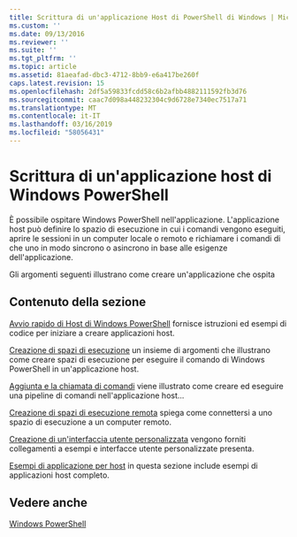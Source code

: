 ```yaml
---
title: Scrittura di un'applicazione Host di PowerShell di Windows | Microsoft Docs
ms.custom: ''
ms.date: 09/13/2016
ms.reviewer: ''
ms.suite: ''
ms.tgt_pltfrm: ''
ms.topic: article
ms.assetid: 81aeafad-dbc3-4712-8bb9-e6a417be260f
caps.latest.revision: 15
ms.openlocfilehash: 2df5a59833fcdd58c6b2afbb4882111592fb3d76
ms.sourcegitcommit: caac7d098a448232304c9d6728e7340ec7517a71
ms.translationtype: MT
ms.contentlocale: it-IT
ms.lasthandoff: 03/16/2019
ms.locfileid: "58056431"
---
```

# <a name="writing-a-windows-powershell-host-application"></a>Scrittura di un'applicazione host di Windows PowerShell

È possibile ospitare Windows PowerShell nell'applicazione. L'applicazione host può definire lo spazio di esecuzione in cui i comandi vengono eseguiti, aprire le sessioni in un computer locale o remoto e richiamare i comandi di che uno in modo sincrono o asincrono in base alle esigenze dell'applicazione.

Gli argomenti seguenti illustrano come creare un'applicazione che ospita

## <a name="in-this-section"></a>Contenuto della sezione

[Avvio rapido di Host di Windows PowerShell](./windows-powershell-host-quickstart.md) fornisce istruzioni ed esempi di codice per iniziare a creare applicazioni host.

[Creazione di spazi di esecuzione](./creating-runspaces.md) un insieme di argomenti che illustrano come creare spazi di esecuzione per eseguire il comando di Windows PowerShell in un'applicazione host.

[Aggiunta e la chiamata di comandi](./adding-and-invoking-commands.md) viene illustrato come creare ed eseguire una pipeline di comandi nell'applicazione host...

[Creazione di spazi di esecuzione remota](./creating-remote-runspaces.md) spiega come connettersi a uno spazio di esecuzione a un computer remoto.

[Creazione di un'interfaccia utente personalizzata](./creating-a-custom-user-interface.md) vengono forniti collegamenti a esempi e interfacce utente personalizzate presenta.

[Esempi di applicazione per host](./host-application-samples.md) in questa sezione include esempi di applicazioni host completo.

## <a name="see-also"></a>Vedere anche

[Windows PowerShell](http://msdn.microsoft.com/en-us/b41a2af3-aec1-402d-8e18-c2c26be461ff)